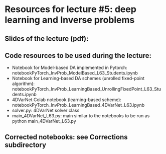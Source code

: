 # Resources for lecture #5: deep learning and Inverse problems

## Slides of the lecture (pdf): 

## Code resources to be used during the lecture:
- Notebook for Model-based DA implemented in Pytorch: notebookPyTorch_InvProb_ModelBased_L63_Students.ipynb
- Notebook for Learning-based DA schemes (unrolled fixed-point algorithm): notebookPyTorch_InvProb_LearningBased_UnrollingFixedPoint_L63_Students.ipynb
- 4DVarNet Colab notebook (learning-based scheme): notebookPyTorch_InvProb_LearningBased_4DVarNet_L63.ipynb
- solver.py: 4DVarNet solver class
- main_4DVarNet_L63.py: main similar to the notebooks to be run as python main_4DVarNet_L63.py


## Corrected notebooks: see Corrections subdirectory
